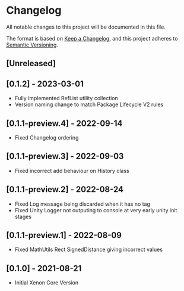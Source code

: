 # Changelog
All notable changes to this project will be documented in this file.

The format is based on [Keep a Changelog](https://keepachangelog.com/en/1.0.0/),
and this project adheres to [Semantic Versioning](https://semver.org/spec/v2.0.0.html).

## [Unreleased]

## [0.1.2] - 2023-03-01
- Fully implemented RefList<T> utility collection
- Version naming change to match Package Lifecycle V2 rules

## [0.1.1-preview.4] - 2022-09-14
- Fixed Changelog ordering

## [0.1.1-preview.3] - 2022-09-03
- Fixed incorrect add behaviour on History<T> class

## [0.1.1-preview.2] - 2022-08-24
- Fixed Log message being discarded when it has no tag
- Fixed Unity Logger not outputing to console at very early unity init stages

## [0.1.1-preview.1] - 2022-08-09
- Fixed MathUtils Rect SignedDistance giving incorrect values

## [0.1.0] - 2021-08-21
- Initial Xenon Core Version
